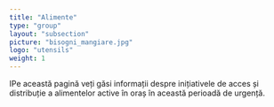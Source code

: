 ```yaml
---
title: "Alimente"
type: "group"
layout: "subsection"
picture: "bisogni_mangiare.jpg"
logo: "utensils"
weight: 1
---
```


IPe această pagină veți găsi informații despre inițiativele de acces și distribuție a alimentelor active în oraș în această perioadă de urgență.